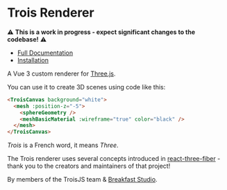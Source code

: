 # Trois Renderer

⚠️ **This is a work in progress - expect significant changes to the codebase!** ⚠️

* [Full Documentation](https://trois-renderer-wip-docs.netlify.app/renderer/)
* [Installation](https://trois-renderer-wip-docs.netlify.app/renderer/installation.html)

A Vue 3 custom renderer for [Three.js](https://threejs.org/).

You can use it to create 3D scenes using code like this:

```html
<TroisCanvas background="white">
  <mesh :position-z="-5">
    <sphereGeometry />
    <meshBasicMaterial :wireframe="true" color="black" />
  </mesh>
</TroisCanvas>
```

*Trois* is a French word, it means *Three*.

The Trois renderer uses several concepts introduced in [react-three-fiber](https://github.com/pmndrs/react-three-fiber) - thank you to the creators and maintainers of that project!

By members of the TroisJS team & [Breakfast Studio](https://breakfaststudio.co/).